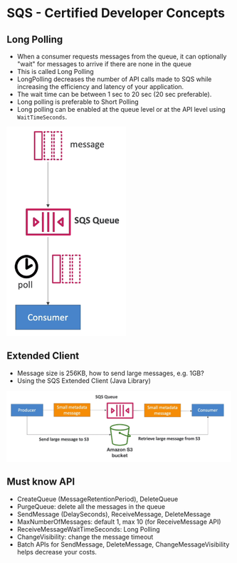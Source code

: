 # SQS - Certified Developer Concepts

## Long Polling

- When a consumer requests messages from the queue, it can optionally "wait" for messages to arrive if there are none in the queue
- This is called Long Polling
- LongPolling decreases the number of API calls made to SQS while increasing the efficiency and latency of your application.
- The wait time can be between 1 sec to 20 sec (20 sec preferable).
- Long polling is preferable to Short Polling
- Long polling can be enabled at the queue level or at the API level using `WaitTimeSeconds`.

![](img/2022-04-27-07-00-46.png)

## Extended Client

- Message size is 256KB, how to send large messages, e.g. 1GB?
- Using the SQS Extended Client (Java Library)

![](img/2022-04-27-07-01-51.png)

## Must know API

- CreateQueue (MessageRetentionPeriod), DeleteQueue
- PurgeQueue: delete all the messages in the queue
- SendMessage (DelaySeconds), ReceiveMessage, DeleteMessage
- MaxNumberOfMessages: default 1, max 10 (for ReceiveMessage API)
- ReceiveMessageWaitTimeSeconds: Long Polling
- ChangeVisibility: change the message timeout
- Batch APIs for SendMessage, DeleteMessage, ChangeMessageVisibility helps decrease your costs.

